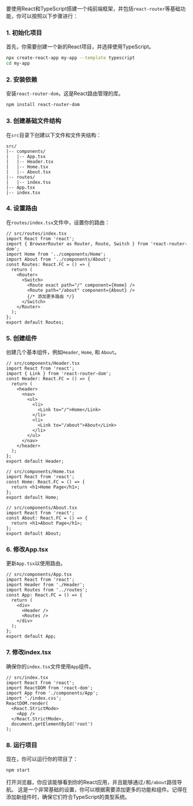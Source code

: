 要使用React和TypeScript搭建一个纯前端框架，并包括`react-router`等基础功能，你可以按照以下步骤进行：
### 1. 初始化项目
首先，你需要创建一个新的React项目，并选择使用TypeScript。
```sh
npx create-react-app my-app --template typescript
cd my-app
```
### 2. 安装依赖

安装`react-router-dom`，这是React路由管理的库。
```sh
npm install react-router-dom
```
### 3. 创建基础文件结构
在`src`目录下创建以下文件和文件夹结构：
```
src/
|-- components/
|   |-- App.tsx
|   |-- Header.tsx
|   |-- Home.tsx
|   |-- About.tsx
|-- routes/
|   |-- index.tsx
|-- App.tsx
|-- index.tsx
```
### 4. 设置路由
在`routes/index.tsx`文件中，设置你的路由：
```tsx
// src/routes/index.tsx
import React from 'react';
import { BrowserRouter as Router, Route, Switch } from 'react-router-dom';
import Home from '../components/Home';
import About from '../components/About';
const Routes: React.FC = () => {
  return (
    <Router>
      <Switch>
        <Route exact path="/" component={Home} />
        <Route path="/about" component={About} />
        {/* 添加更多路由 */}
      </Switch>
    </Router>
  );
};
export default Routes;
```
### 5. 创建组件
创建几个基本组件，例如`Header`, `Home`, 和 `About`。
```tsx
// src/components/Header.tsx
import React from 'react';
import { Link } from 'react-router-dom';
const Header: React.FC = () => {
  return (
    <header>
      <nav>
        <ul>
          <li>
            <Link to="/">Home</Link>
          </li>
          <li>
            <Link to="/about">About</Link>
          </li>
        </ul>
      </nav>
    </header>
  );
};
export default Header;
```
```tsx
// src/components/Home.tsx
import React from 'react';
const Home: React.FC = () => {
  return <h1>Home Page</h1>;
};
export default Home;
```
```tsx
// src/components/About.tsx
import React from 'react';
const About: React.FC = () => {
  return <h1>About Page</h1>;
};
export default About;
```
### 6. 修改App.tsx
更新`App.tsx`以使用路由。
```tsx
// src/components/App.tsx
import React from 'react';
import Header from './Header';
import Routes from '../routes';
const App: React.FC = () => {
  return (
    <div>
      <Header />
      <Routes />
    </div>
  );
};
export default App;
```
### 7. 修改index.tsx
确保你的`index.tsx`文件使用`App`组件。
```tsx
// src/index.tsx
import React from 'react';
import ReactDOM from 'react-dom';
import App from './components/App';
import './index.css';
ReactDOM.render(
  <React.StrictMode>
    <App />
  </React.StrictMode>,
  document.getElementById('root')
);
```
### 8. 运行项目
现在，你可以运行你的项目了：
```sh
npm start
```
打开浏览器，你应该能够看到你的React应用，并且能够通过`/`和`/about`路径导航。
这是一个非常基础的设置，你可以根据需要添加更多的功能和组件。记得在添加新组件时，确保它们符合TypeScript的类型系统。
